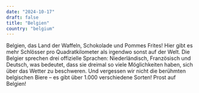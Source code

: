 ```yaml
---
date: "2024-10-17"
draft: false
title: "Belgien"
country: "belgium"
---
```


Belgien, das Land der Waffeln, Schokolade und Pommes Frites! Hier gibt es mehr Schlösser pro Quadratkilometer als irgendwo sonst auf der Welt. Die Belgier sprechen drei offizielle Sprachen: Niederländisch, Französisch und Deutsch, was bedeutet, dass sie dreimal so viele Möglichkeiten haben, sich über das Wetter zu beschweren. Und vergessen wir nicht die berühmten belgischen Biere – es gibt über 1.000 verschiedene Sorten! Prost auf Belgien!